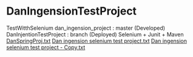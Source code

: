 # DanIngensionTestProject
TestWitthSelenium
dan_ingension_project : master (Developed)
DanInjentionTestProject : branch (Deployed)
Selenium + Junit + Maven
[DanSpringProj.txt](https://github.com/user-attachments/files/16492672/DanSpringProj.txt)
[Dan ingension selenium test project.txt](https://github.com/user-attachments/files/16492673/Dan.ingension.selenium.test.project.txt)
[Dan ingension selenium test project - Copy.txt](https://github.com/user-attachments/files/16492674/Dan.ingension.selenium.test.project.-.Copy.txt)
